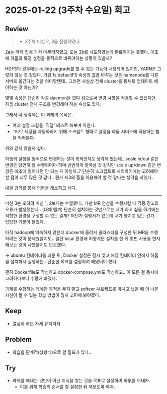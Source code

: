 # 2025-01-22 (3주차 수요일) 회고

## Review

> * 3주차 미션 2, 3을 진행하였다.

2a는 어제 집에 가서 마무리하였고, 오늘 2b를 시도하였는데 완료하지는 못했다.
애초에 하둡의 특정 설정을 동적으로 바꿔야하는 상황이 있을까?

HDFS의 경우에는 rolling upgrade를 할 수 있는 기능이 내장되어 있지만,
YARN은 그렇지 않는 것 같았다. 가령 fs.defaultFS 속성의 값을 바꾸는 것은
namenode를 다른 서버로 옮긴다는 것을 의미할텐데.. 그러면 사실상 전체 cluster를
통채로 업데이트 해야하는 것 아닌가?

몇몇 속성은 단순히 각종 daemon을 껐다 킴으로써 변경 사항을 적용할 수 있겠지만,
하둡 cluster 전체 구조를 변경해야 하는 속성도 있다.

그래서 내 생각에는 이 과제의 목적은.. 
* 여러 설정 조합을 '직접' 테스트 해보며 익힌다.
* '초기' 세팅을 자동화하기 위해 스크립트 형태로 설정을 하둡 서비스에 적용하는 법을 익혀본다.

위와 같지 않을까 싶다.

하둡의 설정을 동적으로 변경하는 것이 목적인지도 생각해 봤는데..
scale in/out 같은 변경은 당연히 잘 수행되어야 하며 빈번하게 일어날 것 같지만
scale up/down 같은 변경은 애초에 일어나면 안 되는 게 아닐까..? 단순히 스크립트로 처리하기에는 고려해야 할 점이 너무 많은 것  같다.. 뭔가 제3의 툴을 이용해야 할 것 같다는 생각을 하였다.

내일 강의를 통해 의문을 해소하고 싶다.

---

미션 3는 오히려 미션 1, 2보다는 수월했다..
다만 MR 연산을 수행시킬 때 각종 경고와 오류가 발생했는데.. (대체 왤까)
단순히 설치하는 것만으로는 내가 하고 싶을 하기에는 적합한 환경을 구성할 수 없는 걸까?
어딘가 설명서가 있는데 내가 놓치고 있는 건가.. 답답한 기분이 들었다.

아직 hadoop에 익숙하지 않은데 
docker에 올려서 클러스터를 구성한 뒤 MR을 수행하려는 것이 문제였을지도..
일단 local 환경에 어떻게든 설치를 한 뒤 몇번 사용을 먼저 해보는 것이 나았을지도 모르겠다.

-> ubuntu 컨테이너를 띄운 뒤, Docker 설정은 잠시 잊고 해당 컨테이너 안에서 하둡을 설치해서 실행하는.. 단순한 목표를 설정하여 해냈어야 했다.

괜히 Dockerfile도 작성하고 docker-compose.yml도 작성하고.. 이 모든 걸 동시에 고려하다보니 수렁에 빠졌다.

과제를 수행하는 데에만 목적을 두지 말고 
softeer 부트캠프를 마치고 났을 때 더 나은 자신이 될 수 있는 학습 방법이 뭘까 고민해 봐야겠다.

## Keep

* 열심히 하는 자세 유지하자

## Problem

* 학습을 단계적(상향식)으로 할 필요가 있다..

## Try

* 과제를 해내는 것만이 아닌 지식을 쌓는 것을 목표로 설정하여 하루를 보내자.
  * 이를 위해 학습의 순서를 잘 설정한 뒤 해보도록 하자.